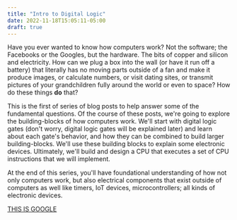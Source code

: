 ```yaml
---
title: "Intro to Digital Logic"
date: 2022-11-18T15:05:11-05:00
draft: true
---
```


Have you ever wanted to know how computers work? Not the software; the Facebooks or the Googles, but the hardware. The bits of copper and silicon and electricity. How can we plug a box into the wall (or have it run off a battery) that literally has no moving parts outside of a fan and make it produce images, or calculate numbers, or visit dating sites, or transmit pictures of your grandchildren fully around the world or even to space? How do these things **do** that?

This is the first of series of blog posts to help answer some of the fundamental questions. Of the course of these posts, we're going to explore the building-blocks of how computers work. We'll start with digital logic gates (don't worry, digital logic gates will be explained later) and learn about each gate's behavior, and how they can be combined to build larger building-blocks. We'll use these building blocks to explain some electronic devices. Ultimately, we'll build and design a CPU that executes a set of CPU instructions that we will implement.

At the end of this series, you'll have foundational understanding of how not only computers work, but also electrical components that exist outside of computers as well like timers, IoT devices, microcontrollers; all kinds of electronic devices.

<a href="https://google.com">THIS IS GOOGLE</a>

